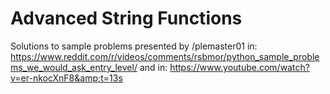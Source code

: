 # Advanced String Functions
Solutions to sample problems presented by /plemaster01 in:
https://www.reddit.com/r/videos/comments/rsbmor/python_sample_problems_we_would_ask_entry_level/ 
and in:
https://www.youtube.com/watch?v=er-nkocXnF8&amp;t=13s
